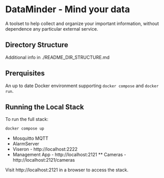 # DataMinder - Mind your data

A toolset to help collect and organize your important information, without dependence any particular external service.

## Directory Structure

Additional info in ./README_DIR_STRUCTURE.md

## Prerquisites

An up to date Docker environment supporting `docker compose` and `docker run`.

## Running the Local Stack

To run the full stack: 

```sh
docker compose up
```

* Mosquitto MQTT
* AlarmServer
* Viseron - http://localhost:2222
* Management App - http://localhost:2121
** Cameras - http://localhost:2121/cameras

Visit http://localhost:2121 in a browser to access the stack.
